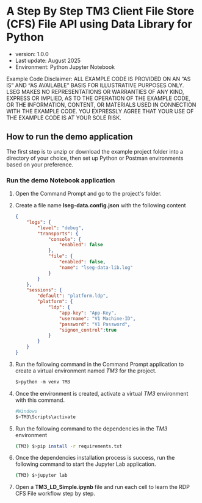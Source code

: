 # A Step By Step TM3 Client File Store (CFS) File API using Data Library for Python
- version: 1.0.0
- Last update: August 2025
- Environment: Python Jupyter Notebook

Example Code Disclaimer:
ALL EXAMPLE CODE IS PROVIDED ON AN “AS IS” AND “AS AVAILABLE” BASIS FOR ILLUSTRATIVE PURPOSES ONLY. LSEG MAKES NO REPRESENTATIONS OR WARRANTIES OF ANY KIND, EXPRESS OR IMPLIED, AS TO THE OPERATION OF THE EXAMPLE CODE, OR THE INFORMATION, CONTENT, OR MATERIALS USED IN CONNECTION WITH THE EXAMPLE CODE. YOU EXPRESSLY AGREE THAT YOUR USE OF THE EXAMPLE CODE IS AT YOUR SOLE RISK.


## <a id="how_to_run"></a>How to run the demo application

The first step is to unzip or download the example project folder into a directory of your choice, then set up Python or Postman environments based on your preference.

### <a id="python_example_run"></a>Run the demo Notebook application

1. Open the Command Prompt and go to the project's folder.
2. Create a file name **lseg-data.config.json** with the following content

    ```json
    {
        "logs": {
            "level": "debug",
            "transports": {
                "console": {
                    "enabled": false
                },
                "file": {
                    "enabled": false,
                    "name": "lseg-data-lib.log"
                }
            }
        },
        "sessions": {
            "default": "platform.ldp",
            "platform": {
                "ldp": {
                    "app-key": "App-Key",
                    "username": "V1 Machine-ID",
                    "password": "V1 Password",
                    "signon_control":true
                }
            }
        }
    }

    ```
3. Run the following command in the Command Prompt application to create a virtual environment named *TM3* for the project.
    ``` bash
    $>python -m venv TM3
    ```
4. Once the environment is created, activate a virtual *TM3* environment with this command.
    ``` bash
    #Windows
    $>TM3\Scripts\activate
    ```
5. Run the following command to the dependencies in the *TM3* environment 
    ``` bash
    (TM3) $>pip install -r requirements.txt
    ```
6. Once the dependencies installation process is success, run the following command to start the Jupyter Lab application.
    ``` bash
    (TM3) $>jupyter lab
    ```
7. Open a **TM3_LD_Simple.ipynb**  file and run each cell to learn the RDP CFS File workflow step by step.

